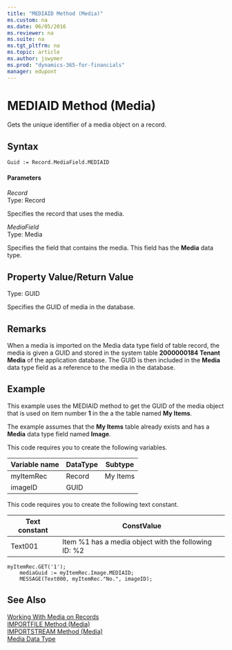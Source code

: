 ```yaml
---
title: "MEDIAID Method (Media)"
ms.custom: na
ms.date: 06/05/2016
ms.reviewer: na
ms.suite: na
ms.tgt_pltfrm: na
ms.topic: article
ms.author: jswymer
ms.prod: "dynamics-365-for-financials"
manager: edupont
---
```

# MEDIAID Method (Media)
Gets the unique identifier of a media object on a record.  

## Syntax  

```  
Guid := Record.MediaField.MEDIAID  
```  

#### Parameters  
 *Record*  
 Type: Record  

 Specifies the record that uses the media.  

 *MediaField*  
 Type: Media  

 Specifies the field that contains the media. This field has the **Media** data type.  

## Property Value/Return Value  
 Type: GUID  

 Specifies the GUID of media in the database.  

## Remarks  
 When a media is imported on the Media data type field of table record, the media is given a GUID and stored in the system table **2000000184 Tenant Media** of the application database. The GUID is then included in the **Media** data type field as a reference to the media in the database.  

## Example  
This example uses the MEDIAID method to get the GUID of the media object that is used on item number **1** in the a the table named **My Items**.  

The example assumes that  the **My Items** table already exists and has a **Media** data type field named **Image**.

This code requires you to create the following variables.  

|Variable name|DataType|Subtype|  
|-------------------|--------------|-------------|  
|myItemRec|Record|My Items|  
|imageID|GUID||  

This code requires you to create the following text constant.  

|Text constant|ConstValue|  
|-------------------|---------------|  
|Text001|Item %1 has a media object with the following ID: %2|  

```  
myItemRec.GET('1');  
    mediaGuid := myItemRec.Image.MEDIAID;  
    MESSAGE(Text000, myItemRec."No.", imageID);  
```  

## See Also  
 [Working With Media on Records](Working-With-Media-on-Records.md)  
 [IMPORTFILE Method \(Media\)](devenv-IMPORTFILE-Method-Media.md)   
 [IMPORTSTREAM Method \(Media\)](devenv-IMPORTSTREAM-Method-Media.md)   
 [Media Data Type](Media-Data-Type.md)
